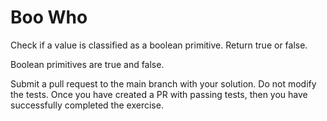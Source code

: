 # Boo Who

Check if a value is classified as a boolean primitive. Return true or false.

Boolean primitives are true and false.

Submit a pull request to the main branch with your solution. Do not modify the tests. Once you have created a PR with passing tests, then you have successfully completed the exercise.
